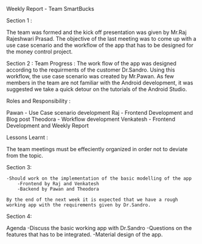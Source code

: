 Weekly Report - Team SmartBucks

Section 1 :

The team was formed and the kick off presentation was given by Mr.Raj Rajeshwari Prasad. 
The objective of the last meeting was to come up with a use case scenario and the workflow of the app that has to be designed for the money control project. 

Section 2 :
Team Progress :
The work flow of the app was designed according to the requirments of the customer Dr.Sandro. 
Using this workflow, the use case scenario was created by Mr.Pawan.
As few members in the team are not familiar with the Android development, it was suggested we take a quick detour on the tutorials of the Android Studio. 

Roles and Responsibility :

Pawan - Use Case scenario development
Raj - Frontend Development and Blog post
Theodora - Workflow development
Venkatesh - Frontend Development and Weekly Report

Lessons Learnt : 

The team meetings must be effeciently organized in order not to deviate from the topic. 

Section 3: 

    -Should work on the implementation of the basic modelling of the app
        -Frontend by Raj and Venkatesh 
        -Backend by Pawan and Theodora
        
    By the end of the next week it is expected that we have a rough working app with the requirements given by Dr.Sandro. 
    
Section 4:

Agenda 
    -Discuss the basic working app with Dr.Sandro
    -Questions on the features that has to be integrated. 
    -Material design of the app. 


